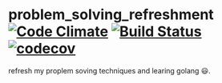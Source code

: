 # problem_solving_refreshment [![Code Climate](https://codeclimate.com/github/mohamedelfiky/problem_solving_refreshment/badges/gpa.svg)](https://codeclimate.com/github/mohamedelfiky/problem_solving_refreshment) [![Build Status](https://travis-ci.org/mohamedelfiky/problem_solving_refreshment.svg?branch=master)](https://travis-ci.org/mohamedelfiky/problem_solving_refreshment) [![codecov](https://codecov.io/gh/mohamedelfiky/problem_solving_refreshment/branch/master/graph/badge.svg)](https://codecov.io/gh/mohamedelfiky/problem_solving_refreshment)

refresh my proplem soving techniques and learing golang :smiley:.
